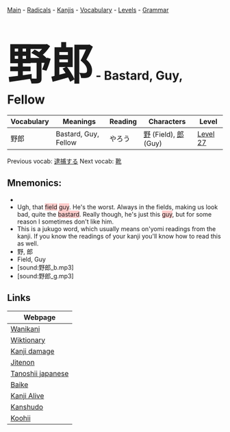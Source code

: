 <style> bigfont {font-size: 100px}</style>
[Main](../README.md) -
[Radicals](../radicals.md) -
[Kanjis](../kanjis.md) -
[Vocabulary](../vocabulary.md) -
[Levels](../levels.md) -
[Grammar](../grammar.md)
# <bigfont> 野郎</bigfont> - Bastard, Guy, Fellow 

| Vocabulary | Meanings | Reading | Characters | Level |
| --- | --- | --- | --- | --- |
| 野郎 | Bastard, Guy, Fellow | やろう |  [野](../kanjis/野.md) (Field), [郎](../kanjis/郎.md) (Guy) | [Level 27](../levels/wk_level27.md) |

Previous vocab: [逮捕する](逮捕する.md) Next vocab: [靴](靴.md) 

## Mnemonics:

* 
* Ugh, that <span style="background-color:#ffcccb"> field</span> <span style="background-color:#ffcccb"> guy</span>. He's the worst. Always in the fields, making us look bad, quite the <span style="background-color:#ffcccb"> bastard</span>. Really though, he's just this <span style="background-color:#ffcccb"> guy</span>, but for some reason I sometimes don't like him.
* This is a jukugo word, which usually means on'yomi readings from the kanji. If you know the readings of your kanji you'll know how to read this as well.
* 野, 郎
* Field, Guy
* [sound:野郎_b.mp3]
* [sound:野郎_g.mp3]


## Links 

| Webpage |
| --- |
| [Wanikani          ](https://www.wanikani.com/kanji/野郎) |
| [Wiktionary        ](https://en.wiktionary.org/wiki/野郎) |
| [Kanji damage      ](http://www.kanjidamage.com/kanji/search?utf8=✓&q=野郎) |
| [Jitenon           ](https://jitenon.com/kanji/野郎) |
| [Tanoshii japanese ](https://www.tanoshiijapanese.com/dictionary/kanji.cfm?k=野郎) |
| [Baike             ](https://baike.baidu.com/item/野郎) |
| [Kanji Alive       ](https://app.kanjialive.com/野郎) |
| [Kanshudo          ](https://www.kanshudo.com/searchmn?q=野郎) |
| [Koohii            ](https://kanji.koohii.com/study/kanji/野郎) |
